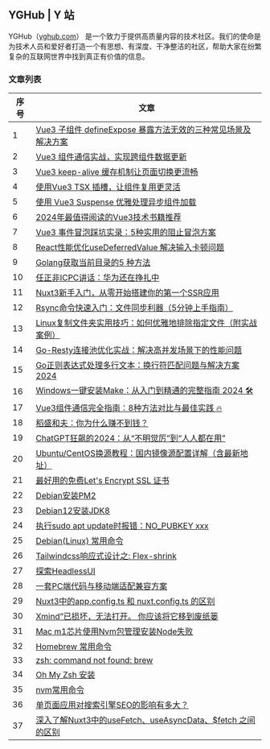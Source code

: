 ## YGHub | Y 站

YGHub（<a target="_blank" href="https://yghub.com/">yghub.com</a>） 是一个致力于提供高质量内容的技术社区。我们的使命是为技术人员和爱好者打造一个有思想、有深度、干净整洁的社区，帮助大家在纷繁复杂的互联网世界中找到真正有价值的信息。

### 文章列表

| 序号 | 文章                                                         |
| ---- | ------------------------------------------------------------ |
| 1    | <a target="_blank" href="https://yghub.com/article/103">Vue3 子组件 defineExpose 暴露方法无效的三种常见场景及解决方案</a> |
| 2    | <a target="_blank" href="https://yghub.com/article/102">Vue3 组件通信实战，实现跨组件数据更新</a> |
| 3    | <a target="_blank" href="https://yghub.com/article/101">Vue3 keep-alive 缓存机制让页面切换更流畅</a> |
| 4    | <a target="_blank" href="https://yghub.com/article/100">使用Vue3 TSX 插槽，让组件复用更灵活</a> |
| 5    | <a target="_blank" href="https://yghub.com/article/99">使用 Vue3 Suspense 优雅处理异步组件加载</a> |
| 6    | <a target="_blank" href="https://yghub.com/article/98">2024年最值得阅读的Vue3技术书籍推荐</a> |
| 7    | <a target="_blank" href="https://yghub.com/article/97">Vue3 事件冒泡踩坑实录：5种实用的阻止冒泡方案</a> |
| 8    | <a target="_blank" href="https://yghub.com/article/96">React性能优化useDeferredValue 解决输入卡顿问题</a> |
| 9    | <a target="_blank" href="https://yghub.com/article/95">Golang获取当前目录的5 种方法</a> |
| 10   | <a target="_blank" href="https://yghub.com/article/94">任正非ICPC讲话：华为还在挣扎中</a> |
| 11   | <a target="_blank" href="https://yghub.com/article/93">Nuxt3新手入门，从零开始搭建你的第一个SSR应用</a> |
| 12   | <a target="_blank" href="https://yghub.com/article/92">Rsync命令快速入门：文件同步利器（5分钟上手指南）</a> |
| 13   | <a target="_blank" href="https://yghub.com/article/91">Linux复制文件夹实用技巧：如何优雅地排除指定文件（附实战案例）</a> |
| 14   | <a target="_blank" href="https://yghub.com/article/90">Go-Resty连接池优化实战：解决高并发场景下的性能问题</a> |
| 15   | <a target="_blank" href="https://yghub.com/article/88">Go正则表达式处理多行文本：换行符匹配问题与解决方案 2024</a> |
| 16   | <a target="_blank" href="https://yghub.com/article/87">Windows一键安装Make：从入门到精通的完整指南 2024 🛠️</a> |
| 17   | <a target="_blank" href="https://yghub.com/article/86">Vue3组件通信完全指南：8种方法对比与最佳实践 🔥</a> |
| 18   | <a target="_blank" href="https://yghub.com/article/85">稻盛和夫：你为什么赚不到钱？</a> |
| 19   | <a target="_blank" href="https://yghub.com/article/84">ChatGPT狂飙的2024：从“不明觉厉”到“人人都在用”</a> |
| 20   | <a target="_blank" href="https://yghub.com/article/89">Ubuntu/CentOS换源教程：国内镜像源配置详解（含最新地址）</a> |
| 21   | <a target="_blank" href="https://yghub.com/article/83">最好用的免费Let's Encrypt SSL 证书</a> |
| 22   | <a target="_blank" href="https://yghub.com/article/82">Debian安装PM2</a> |
| 23   | <a target="_blank" href="https://yghub.com/article/81">Debian12安装JDK8</a> |
| 24   | <a target="_blank" href="https://yghub.com/article/80">执行sudo apt update时报错：NO_PUBKEY xxx</a> |
| 25   | <a target="_blank" href="https://yghub.com/article/79">Debian(Linux) 常用命令</a> |
| 26   | <a target="_blank" href="https://yghub.com/article/78">Tailwindcss响应式设计之: Flex-shrink</a> |
| 27   | <a target="_blank" href="https://yghub.com/article/77">探索HeadlessUI</a> |
| 28   | <a target="_blank" href="https://yghub.com/article/76">一套PC端代码与移动端适配兼容方案</a> |
| 29   | <a target="_blank" href="https://yghub.com/article/75">Nuxt3中的app.config.ts 和 nuxt.config.ts 的区别</a> |
| 30   | <a target="_blank" href="https://yghub.com/article/74">Xmind”已损坏，无法打开。 你应该将它移到废纸篓</a> |
| 31   | <a target="_blank" href="https://yghub.com/article/73">Mac m1芯片使用Nvm包管理安装Node失败</a> |
| 32   | <a target="_blank" href="https://yghub.com/article/72">Homebrew 常用命令</a> |
| 33   | <a target="_blank" href="https://yghub.com/article/71">zsh: command not found: brew</a> |
| 34   | <a target="_blank" href="https://yghub.com/article/70">Oh My Zsh 安装</a> |
| 35   | <a target="_blank" href="https://yghub.com/article/69">nvm常用命令</a> |
| 36   | <a target="_blank" href="https://yghub.com/article/68">单页面应用对搜索引擎SEO的影响有多大？</a> |
| 37   | <a target="_blank" href="https://yghub.com/article/57">深入了解Nuxt3中的useFetch、useAsyncData、$fetch 之间的区别</a> |

